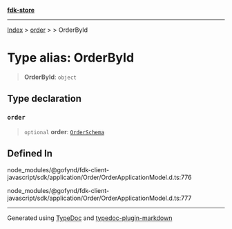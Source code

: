 [**fdk-store**](../../../README.md)
***

[Index](../../../API.md) > [order](../../README.md) > [<internal>](../README.md) > OrderById

# Type alias: OrderById

> **OrderById**: `object`

## Type declaration

### `order`

> `optional` **order**: [`OrderSchema`](type-alias.OrderSchema.md)

## Defined In

node\_modules/@gofynd/fdk-client-javascript/sdk/application/Order/OrderApplicationModel.d.ts:776

node\_modules/@gofynd/fdk-client-javascript/sdk/application/Order/OrderApplicationModel.d.ts:777

***
Generated using [TypeDoc](https://typedoc.org/) and [typedoc-plugin-markdown](https://www.npmjs.com/package/typedoc-plugin-markdown)
